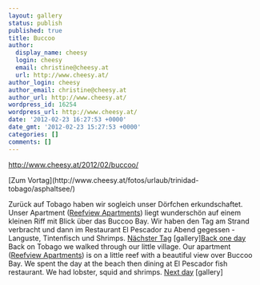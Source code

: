 ```yaml
---
layout: gallery
status: publish
published: true
title: Buccoo
author:
  display_name: cheesy
  login: cheesy
  email: christine@cheesy.at
  url: http://www.cheesy.at/
author_login: cheesy
author_email: christine@cheesy.at
author_url: http://www.cheesy.at/
wordpress_id: 16254
wordpress_url: http://www.cheesy.at/
date: '2012-02-23 16:27:53 +0000'
date_gmt: '2012-02-23 15:27:53 +0000'
categories: []
comments: []
---
```

http://www.cheesy.at/2012/02/buccoo/
<!--:de-->[Zum Vortag](http://www.cheesy.at/fotos/urlaub/trinidad-tobago/asphaltsee/)
Zurück auf Tobago haben wir sogleich unser Dörfchen erkundschaftet. Unser Apartment ([Reefview Apartments](http://www.reefviewapts.com/)) liegt wunderschön auf einem kleinen Riff mit Blick über das Buccoo Bay.
Wir haben den Tag am Strand verbracht und dann im Restaurant El Pescador zu Abend gegessen - Languste, Tintenfisch und Shrimps.
[Nächster Tag](http://www.cheesy.at/fotos/urlaub/trinidad-tobago/island-man-tour/)
[gallery]<!--:--><!--:en-->[Back one day](http://www.cheesy.at/en/fotos/urlaub/trinidad-tobago/asphaltsee/)
Back on Tobago we walked through our little village. Our apartment ([Reefview Apartments](http://www.reefviewapts.com/)) is on a little reef with a beautiful view over Buccoo Bay.
We spent the day at the beach then dining at El Pescador fish restaurant. We had lobster, squid and shrimps.
[Next day](http://www.cheesy.at/en/fotos/urlaub/trinidad-tobago/island-man-tour/)
[gallery]<!--:-->

